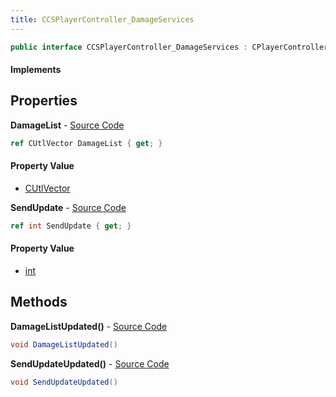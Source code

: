 ```yaml
---
title: CCSPlayerController_DamageServices
---
```


```csharp
public interface CCSPlayerController_DamageServices : CPlayerControllerComponent, ISchemaClass<CPlayerControllerComponent>, ISchemaClass<CCSPlayerController_DamageServices>, ISchemaField, ISchemaClass, INativeHandle
```

#### Implements

## Properties

**DamageList** - [Source Code](https://github.com/swiftly-solution/swiftlys2/blob/master/managed/src/SwiftlyS2.Generated/Schemas/Interfaces/CCSPlayerController_DamageServices.cs#L19)

```csharp
ref CUtlVector DamageList { get; }
```

#### Property Value

- [CUtlVector](/docs/api/shared/natives/cutlvector)

**SendUpdate** - [Source Code](https://github.com/swiftly-solution/swiftlys2/blob/master/managed/src/SwiftlyS2.Generated/Schemas/Interfaces/CCSPlayerController_DamageServices.cs#L16)

```csharp
ref int SendUpdate { get; }
```

#### Property Value

- [int](https://learn.microsoft.com/dotnet/api/system.int32)

## Methods

**DamageListUpdated()** - [Source Code](https://github.com/swiftly-solution/swiftlys2/blob/master/managed/src/SwiftlyS2.Generated/Schemas/Interfaces/CCSPlayerController_DamageServices.cs#L22)

```csharp
void DamageListUpdated()
```

**SendUpdateUpdated()** - [Source Code](https://github.com/swiftly-solution/swiftlys2/blob/master/managed/src/SwiftlyS2.Generated/Schemas/Interfaces/CCSPlayerController_DamageServices.cs#L21)

```csharp
void SendUpdateUpdated()
```

